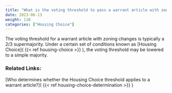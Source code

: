 ```yaml
---
title: "What is the voting threshold to pass a warrant article with zoning changes?"
date: 2023-06-13
weight: 110
categories: ["Housing Choice"]
---
```

The voting threshold for a warrant article with zoning changes is typically a 2/3 supermajority. Under a certain set of conditions known as [Housing Choice]( {{< ref housing-choice >}} ), the voting threshold may be lowered to a simple majority.

### Related Links:

[Who determines whether the Housing Choice threshold applies to a warrant article?]( {{< ref housing-choice-determination >}} )
